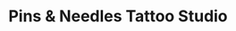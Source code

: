 ---
title: "Pins & Needles Tattoo Studio"
url: /newport/pins-and-needles-tattoo-studio/
shop: tattoo
---